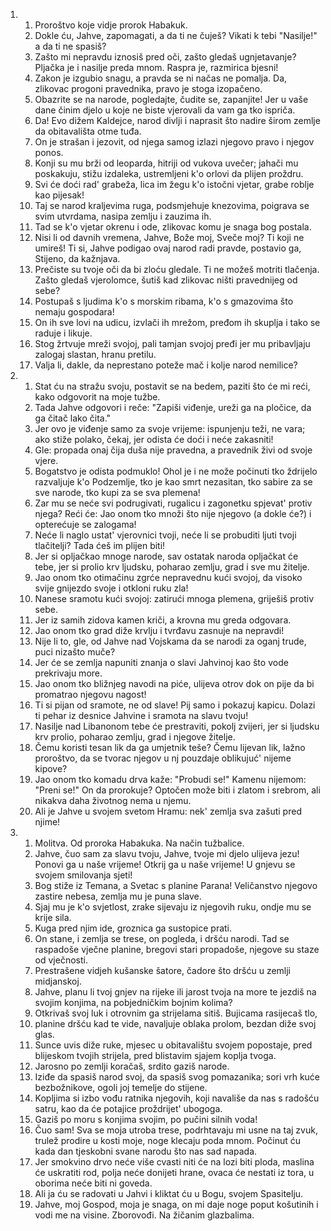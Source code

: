 <ol>
  <li>
    <ol>
      <li>Proroštvo koje vidje prorok Habakuk.</li>
      <li>Dokle ću, Jahve, zapomagati, a da ti ne čuješ? Vikati k tebi "Nasilje!" a da ti ne spasiš?</li>
      <li>Zašto mi nepravdu iznosiš pred oči, zašto gledaš ugnjetavanje? Pljačka je i nasilje preda mnom. Raspra je, razmirica bjesni!</li>
      <li>Zakon je izgubio snagu, a pravda se ni načas ne pomalja. Da, zlikovac progoni pravednika, pravo je stoga izopačeno.</li>
      <li>Obazrite se na narode, pogledajte, čudite se, zapanjite! Jer u vaše dane činim djelo u koje ne biste vjerovali da vam ga tko ispriča.</li>
      <li>Da! Evo dižem Kaldejce, narod divlji i naprasit što nadire širom zemlje da obitavališta otme tuđa.</li>
      <li>On je strašan i jezovit, od njega samog izlazi njegovo pravo i njegov ponos.</li>
      <li>Konji su mu brži od leoparda, hitriji od vukova uvečer; jahači mu poskakuju, stižu izdaleka, ustremljeni k'o orlovi da plijen proždru.</li>
      <li>Svi će doći rad' grabeža, lica im žegu k'o istočni vjetar, grabe roblje kao pijesak!</li>
      <li>Taj se narod kraljevima ruga, podsmjehuje knezovima, poigrava se svim utvrdama, nasipa zemlju i zauzima ih.</li>
      <li>Tad se k'o vjetar okrenu i ode, zlikovac komu je snaga bog postala.</li>
      <li>Nisi li od davnih vremena, Jahve, Bože moj, Sveče moj? Ti koji ne umireš! Ti si, Jahve podigao ovaj narod radi pravde, postavio ga, Stijeno, da kažnjava.</li>
      <li>Prečiste su tvoje oči da bi zloću gledale. Ti ne možeš motriti tlačenja. Zašto gledaš vjerolomce, šutiš kad zlikovac ništi pravednijeg od sebe?</li>
      <li>Postupaš s ljudima k'o s morskim ribama, k'o s gmazovima što nemaju gospodara!</li>
      <li>On ih sve lovi na udicu, izvlači ih mrežom, pređom ih skuplja i tako se raduje i likuje.</li>
      <li>Stog žrtvuje mreži svojoj, pali tamjan svojoj pređi jer mu pribavljaju zalogaj slastan, hranu pretilu.</li>
      <li>Valja li, dakle, da neprestano poteže mač i kolje narod nemilice?</li>
    </ol>
  </li>
  <li>
    <ol>
      <li>Stat ću na stražu svoju, postavit se na bedem, paziti što će mi reći, kako odgovorit na moje tužbe.</li>
      <li>Tada Jahve odgovori i reče: "Zapiši viđenje, ureži ga na pločice, da ga čitač lako čita."</li>
      <li>Jer ovo je viđenje samo za svoje vrijeme: ispunjenju teži, ne vara; ako stiže polako, čekaj, jer odista će doći i neće zakasniti!</li>
      <li>Gle: propada onaj čija duša nije pravedna, a pravednik živi od svoje vjere.</li>
      <li>Bogatstvo je odista podmuklo! Ohol je i ne može počinuti tko ždrijelo razvaljuje k'o Podzemlje, tko je kao smrt nezasitan, tko sabire za se sve narode, tko kupi za se sva plemena!</li>
      <li>Zar mu se neće svi podrugivati, rugalicu i zagonetku spjevat' protiv njega? Reći će: Jao onom tko množi što nije njegovo (a dokle će?) i opterećuje se zalogama!</li>
      <li>Neće li naglo ustat' vjerovnici tvoji, neće li se probuditi ljuti tvoji tlačitelji? Tada ćeš im plijen biti!</li>
      <li>Jer si opljačkao mnoge narode, sav ostatak naroda opljačkat će tebe, jer si prolio krv ljudsku, poharao zemlju, grad i sve mu žitelje.</li>
      <li>Jao onom tko otimačinu zgrće nepravednu kući svojoj, da visoko svije gnijezdo svoje i otkloni ruku zla!</li>
      <li>Nanese sramotu kući svojoj: zatirući mnoga plemena, griješiš protiv sebe.</li>
      <li>Jer iz samih zidova kamen kriči, a krovna mu greda odgovara.</li>
      <li>Jao onom tko grad diže krvlju i tvrđavu zasnuje na nepravdi!</li>
      <li>Nije li to, gle, od Jahve nad Vojskama da se narodi za oganj trude, puci nizašto muče?</li>
      <li>Jer će se zemlja napuniti znanja o slavi Jahvinoj kao što vode prekrivaju more.</li>
      <li>Jao onom tko bližnjeg navodi na piće, ulijeva otrov dok on pije da bi promatrao njegovu nagost!</li>
      <li>Ti si pijan od sramote, ne od slave! Pij samo i pokazuj kapicu. Dolazi ti pehar iz desnice Jahvine i sramota na slavu tvoju!</li>
      <li>Nasilje nad Libanonom tebe će prestraviti, pokolj zvijeri, jer si ljudsku krv prolio, poharao zemlju, grad i njegove žitelje.</li>
      <li>Čemu koristi tesan lik da ga umjetnik teše? Čemu lijevan lik, lažno proroštvo, da se tvorac njegov u nj pouzdaje oblikujuć' nijeme kipove?</li>
      <li>Jao onom tko komadu drva kaže: "Probudi se!" Kamenu nijemom: "Preni se!" On da prorokuje? Optočen može biti i zlatom i srebrom, ali nikakva daha životnog nema u njemu.</li>
      <li>Ali je Jahve u svojem svetom Hramu: nek' zemlja sva zašuti pred njime!</li>
    </ol>
  </li>
  <li>
    <ol>
      <li>Molitva. Od proroka Habakuka. Na način tužbalice.</li>
      <li>Jahve, čuo sam za slavu tvoju, Jahve, tvoje mi djelo ulijeva jezu! Ponovi ga u naše vrijeme! Otkrij ga u naše vrijeme! U gnjevu se svojem smilovanja sjeti!</li>
      <li>Bog stiže iz Temana, a Svetac s planine Parana! Veličanstvo njegovo zastire nebesa, zemlja mu je puna slave.</li>
      <li>Sjaj mu je k'o svjetlost, zrake sijevaju iz njegovih ruku, ondje mu se krije sila.</li>
      <li>Kuga pred njim ide, groznica ga sustopice prati.</li>
      <li>On stane, i zemlja se trese, on pogleda, i dršću narodi. Tad se raspadoše vječne planine, bregovi stari propadoše, njegove su staze od vječnosti.</li>
      <li>Prestrašene vidjeh kušanske šatore, čadore što dršću u zemlji midjanskoj.</li>
      <li>Jahve, planu li tvoj gnjev na rijeke ili jarost tvoja na more te jezdiš na svojim konjima, na pobjedničkim bojnim kolima?</li>
      <li>Otkrivaš svoj luk i otrovnim ga strijelama sitiš. Bujicama rasijecaš tlo,</li>
      <li>planine dršću kad te vide, navaljuje oblaka prolom, bezdan diže svoj glas.</li>
      <li>Sunce uvis diže ruke, mjesec u obitavalištu svojem popostaje, pred blijeskom tvojih strijela, pred blistavim sjajem koplja tvoga.</li>
      <li>Jarosno po zemlji koračaš, srdito gaziš narode.</li>
      <li>Iziđe da spasiš narod svoj, da spasiš svog pomazanika; sori vrh kuće bezbožnikove, ogoli joj temelje do stijene.</li>
      <li>Kopljima si izbo vođu ratnika njegovih, koji navališe da nas s radošću satru, kao da će potajice proždrijet' ubogoga.</li>
      <li>Gaziš po moru s konjima svojim, po pučini silnih voda!</li>
      <li>Čuo sam! Sva se moja utroba trese, podrhtavaju mi usne na taj zvuk, trulež prodire u kosti moje, noge klecaju poda mnom. Počinut ću kada dan tjeskobni svane narodu što nas sad napada.</li>
      <li>Jer smokvino drvo neće više cvasti niti će na lozi biti ploda, maslina će uskratiti rod, polja neće donijeti hrane, ovaca će nestati iz tora, u oborima neće biti ni goveda.</li>
      <li>Ali ja ću se radovati u Jahvi i kliktat ću u Bogu, svojem Spasitelju.</li>
      <li>Jahve, moj Gospod, moja je snaga, on mi daje noge poput košutinih i vodi me na visine. Zborovođi. Na žičanim glazbalima.</li>
    </ol>
  </li>
</ol>
